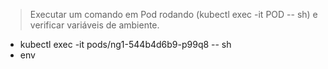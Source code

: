 > Executar um comando em Pod rodando (kubectl exec -it POD -- sh) e verificar variáveis de ambiente.
- kubectl exec -it pods/ng1-544b4d6b9-p99q8 -- sh
- env